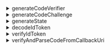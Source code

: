 <details>
  <summary>generateCodeVerifier</summary>

Generate a code verifier.  
The length of the code verifier is hardcoded as 64.  
The return value MUST be encrypted to an URL-safe base64 format string.

**Reference**

- [PKCE](https://oauth.net/2/pkce/)

**Parameters**

None.

**Return Type**

`string`

</details>

<details>
  <summary>generateCodeChallenge</summary>

Generate a code challenge based on a code verifier.  
This method encrypts the code verifier and returns the result in a URL-safe Base64 format.  
We hardcode the encryption algorithm as `SHA-256` in Logto V1.

**Reference**

- [PKCE](https://oauth.net/2/pkce/)

**Parameters**

| Name         | Type     | Notes                                                      |
| ------------ | -------- | ---------------------------------------------------------- |
| codeVerifier | `string` | Generated by [generateCodeVerifier](#generatecodeverifier) |

**Return Type**

`string`

</details>

<details>
  <summary>generateState</summary>

"State" is used to prevent the CSRF attack.  
The length of the "state" is hardcoded as 64.  
The result string to be returned MUST be encrypted to an URL-safe base64 format string.

**Reference**

- [CSRF](https://datatracker.ietf.org/doc/html/rfc6749#section-10.12)

**Parameters**

None.

**Return Type**

`string`

</details>

<details>
  <summary>decodeIdToken</summary>

Decode an ID Token without secret verification.  
Return an `IdTokenClaims` which carries all the token claims in the payload section.

**Parameters**

| Name  | Type     |
| ----- | -------- |
| token | `string` |

**Return Type**

`IdTokenClaims`

**Throws**

- the `token` is not a valid JWT.

</details>

<details>
  <summary>verifyIdToken</summary>

Verify if an ID Token is legal.

**Verify Signing Key**

OIDC supported the JSON Web Key Set.
This function accepts a `JsonWebKeySet` object from a 3rd-party library (jose) for verification.

```json
// JsonWebKeySet example
{
  "keys": [
    {
      "kty": "RSA",
      "use": "sig",
      "kid": "xxxx",
      "e": "xxxx",
      "n": "xxxx"
    }
  ]
}
```

**Verify Claims**

- Verify the `iss` in the ID Token matches the issuer of this token.
- Verify the `aud` (audience) Claim is equal to the client ID.
- Verify that the current time is before the expiry time.
- Verify that the issued at time (`iat`) is not more than +/- 1 minute on the current time.

**Reference**

- [OpenID connect core - ID Token Validation](https://openid.net/specs/openid-connect-core-1_0.html#IDTokenValidation)

**Parameters**

| Name     | Type            |
| -------- | --------------- |
| idToken  | `string`        |
| clientId | `string`        |
| issuer   | `string`        |
| jwks     | `JsonWebKeySet` |

**Return Type**

`void`

**Throws**

- verify signing key failed
- verify claims failed

</details>

<details>
  <summary>verifyAndParseCodeFromCallbackUri</summary>

Verify the sign-in callbackUri is legal and return the `code` extracted from callbackUri.

**Verify Callback URI**

- Verify the `callbackUri` should start with `redirectUri`
- Verify there is no `error` in the `callbackUri` (Refer to [Error Response](https://datatracker.ietf.org/doc/html/rfc6749#section-4.1.2.1) in redirect URI).
- Verify the `callbackUri` contains `state`, which should equal to the `state` value you specified in `generateSignInUri`.
- Verify the `callbackUri` contains the parameter value `code`, which you will use when requesting to `/oidc/token` (by refresh token).

**Parameters**

| Name        | Type     |
| ----------- | -------- |
| callbackUri | `string` |
| redirectUri | `string` |
| state       | `string` |

**Return Type**

`string`

**Throws**

- verifications failed

</details>
